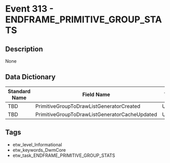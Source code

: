 # Event 313 - ENDFRAME_PRIMITIVE_GROUP_STATS

## Description
None

## Data Dictionary
|Standard Name|Field Name|Type|Description|Sample Value|
|---|---|---|---|---|
|TBD|PrimitiveGroupToDrawListGeneratorCreated|UInt32|None|`None`|
|TBD|PrimitiveGroupToDrawListGeneratorCacheUpdated|UInt32|None|`None`|

## Tags
* etw_level_Informational
* etw_keywords_DwmCore
* etw_task_ENDFRAME_PRIMITIVE_GROUP_STATS